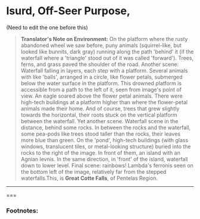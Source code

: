 # Isurd, Off-Seer Purpose,

(Need to edit the one before this)

> **Translator's Note on Environment:** On the platform where the rusty abandoned wheel we saw before, puny animals (squirrel-like, but looked like bunnits, dark gray) running along the path 'behind' it (if the waterfall where a 'triangle' stood out of it was called 'forward'). Trees, ferns, and grass paved the shoulder of the road. Another scene: Waterfall falling in layers, each step with a platform. Several animals with like 'balls', arranged in a circle, like flower petals, submerged below the water surface in the platform. This drowned platform is accessible from a path to the left of it, seen from image's point of view. An eagle soared above the flower petal animals. There were high-tech buildings at a platform higher than where the flower-petal animals made their home. And of course, trees that grew slightly towards the horizontal, their roots stuck on the vertical platform between the waterfall. Yet another scene. Waterfall scene in the distance, behind some rocks. In between the rocks and the waterfall, some pea-pods like trees stood taller than the rocks, their leaves more blue than green. On the 'pond', high-tech buildings (with glass windows, translucent tiles, or metal-looking structure) buried into the rocks to the right of the image. In front of them, an island with an Agnian levnis. In the same direction, in 'front' of the island, waterfall down to lower level. Final scene: rainbows! Lambda's ferronis seen on the bottom left of the image, relatively far from the stepped waterfalls.This, is **Great Cotte Falls**, of Pentelas Region.

---

===



### Footnotes: